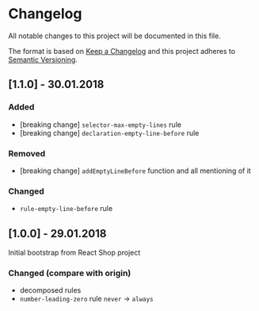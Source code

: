# Changelog
All notable changes to this project will be documented in this file.

The format is based on [Keep a Changelog](http://keepachangelog.com/en/1.0.0/)
and this project adheres to [Semantic Versioning](http://semver.org/spec/v2.0.0.html).

## [1.1.0] - 30.01.2018

### Added

- [breaking change] `selector-max-empty-lines` rule
- [breaking change] `declaration-empty-line-before` rule

### Removed
- [breaking change] `addEmptyLineBefore` function and all mentioning of it

### Changed

- `rule-empty-line-before` rule

## [1.0.0] - 29.01.2018

Initial bootstrap from React Shop project

### Changed (compare with origin)

- decomposed rules
- `number-leading-zero` rule `never` → `always`
